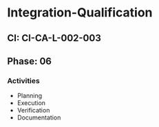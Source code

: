 # Integration-Qualification

## CI: CI-CA-L-002-003
## Phase: 06

### Activities
- Planning
- Execution
- Verification
- Documentation
